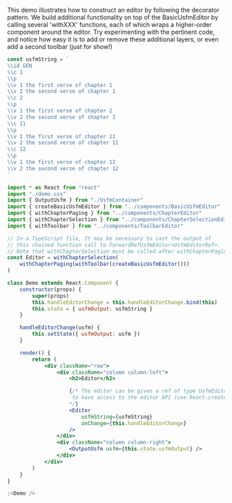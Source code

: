 This demo illustrates how to construct an editor by following the decorator pattern.
We build additional functionality on top of the BasicUsfmEditor by calling several
'withXXX' functions, each of which wraps a higher-order component around the editor.
Try experimenting with the pertinent code, and notice how easy it is to add or remove these
additional layers, or even add a second toolbar (just for show!)

```jsx
const usfmString = `
\\id GEN
\\c 1
\\p
\\v 1 the first verse of chapter 1
\\v 2 the second verse of chapter 1
\\c 2
\\p
\\v 1 the first verse of chapter 2
\\v 2 the second verse of chapter 2
\\c 11
\\p
\\v 1 the first verse of chapter 11
\\v 2 the second verse of chapter 11
\\c 12
\\p
\\v 1 the first verse of chapter 12
\\v 2 the second verse of chapter 12
`

import * as React from "react"
import "./demo.css"
import { OutputUsfm } from "./UsfmContainer"
import { createBasicUsfmEditor } from "../components/BasicUsfmEditor"
import { withChapterPaging } from "../components/ChapterEditor"
import { withChapterSelection } from "../components/ChapterSelectionEditor"
import { withToolbar } from "../components/ToolbarEditor"

// In a TypeScript file, It may be necessary to cast the output of
// this chained function call to ForwardRefUsfmEditor<UsfmEditorRef>.
// Note that withChapterSelection must be called after withChapterPaging.
const Editor = withChapterSelection(
    withChapterPaging(withToolbar(createBasicUsfmEditor()))
)

class Demo extends React.Component {
    constructor(props) {
        super(props)
        this.handleEditorChange = this.handleEditorChange.bind(this)
        this.state = { usfmOutput: usfmString }
    }

    handleEditorChange(usfm) {
        this.setState({ usfmOutput: usfm })
    }

    render() {
        return (
            <div className="row">
                <div className="column column-left">
                    <h2>Editor</h2>

                    {/* The editor can be given a ref of type UsfmEditorRef
                     to have access to the editor API (use React.createRef<UsfmEditorRef>)
                    */}
                    <Editor
                        usfmString={usfmString}
                        onChange={this.handleEditorChange}
                    />
                </div>
                <div className="column column-right">
                    <OutputUsfm usfm={this.state.usfmOutput} />
                </div>
            </div>
        )
    }
}

;<Demo />
```
